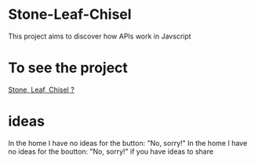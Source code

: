 # Stone-Leaf-Chisel

<p>This project aims to discover how APIs work in Javscript</p>

# To see the project

[Stone, Leaf, Chisel ?](https://bastien22022.github.io/Stone-Leaf-Chisel-/)

# ideas

<p>In the home I have no ideas for the button: "No, sorry!" In the home I have no ideas for the boutton: "No, sorry!" if you have ideas to share</p>
